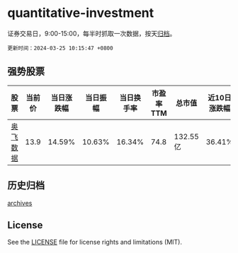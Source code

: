 # quantitative-investment

证券交易日，9:00-15:00，每半时抓取一次数据，按天[归档](archives)。

`更新时间：2024-03-25 10:15:47 +0800`

## 强势股票

|股票|当前价|当日涨跌幅|当日振幅|当日换手率|市盈率TTM|总市值|近10日涨跌幅|
|----|----|----|----|----|----|----|----|
|[奥飞数据](https://xueqiu.com/S/SZ300738)|13.9|14.59%|10.63%|16.34%|74.8|132.55亿|36.41%|

## 历史归档

[archives](archives)

## License

See the [LICENSE](LICENSE) file for license rights and limitations (MIT).